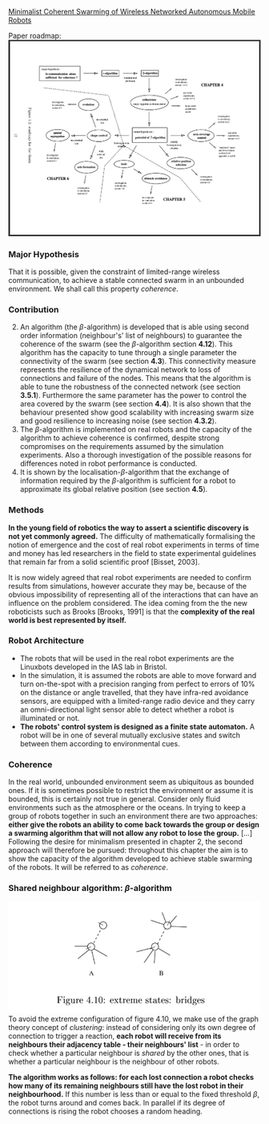 [Minimalist Coherent Swarming of Wireless Networked Autonomous Mobile Robots](../Relevant%20Papers/Minimalist%20Coherent%20Swarming%20of%20Wireless%20Networked%20Autonomous%20Mobile%20Robots.pdf)

Paper roadmap:
![](../Images/paper_roadmap.png)

### Major Hypothesis
That it is possible, given the constraint of limited-range wireless communication, to achieve a stable connected swarm in an unbounded environment. We shall call this property *coherence*.

### Contribution
2. An algorithm (the $\beta$-algorithm) is developed that is able using second order information (neighbour's' list of neighbours) to guarantee the coherence of the swarm (see the $\beta$-algorithm section **4.12**). This algorithm has the capacity to tune through a single parameter the connectivity of the swarm (see section **4.3**). This connectivity measure represents the resilience of the dynamical network to loss of connections and failure of the nodes. This means that the algorithm is able to tune the robustness of the connected network (see section **3.5.1**). Furthermore the same parameter has the power to control the area covered by the swarm (see section **4.4**). It is also shown that the behaviour presented show good scalability with increasing swarm size and good resilience to increasing noise (see section **4.3.2**).
4. The $\beta$-algorithm is implemented on real robots and the capacity of the algorithm to achieve coherence is confirmed, despite strong compromises on the requirements assumed by the simulation experiments. Also a thorough investigation of the possible reasons for differences noted in robot performance is conducted.
5. It is shown by the localisation-$\beta$-algorithm that the exchange of information required by the $\beta$-algorithm is sufficient for a robot to approximate its global relative position (see section **4.5**).

### Methods
**In the young field of robotics the way to assert a scientific discovery is not yet commonly agreed.** The difficulty of mathematically formalising the notion of emergence and the cost of real robot experiments in terms of time and money has led researchers in the field to state experimental guidelines that remain far from a solid scientific proof [Bisset, 2003].

It is now widely agreed that real robot experiments are needed to confirm results from simulations, however accurate they may be, because of the obvious impossibility of representing all of the interactions that can have an influence on the problem considered. The idea coming from the the new roboticists such as Brooks [Brooks, 1991] is that the **complexity of the real world is best represented by itself.**

### Robot Architecture
- The robots that will be used in the real robot experiments are the Linuxbots developed in the IAS lab in Bristol.
- In the simulation, it is assumed the robots are able to move forward and turn on-the-spot with a precision ranging from perfect to errors of 10% on the distance or angle travelled, that they have infra-red avoidance sensors, are equipped with a limited-range radio device and they carry an omni-directional light sensor able to detect whether a robot is illuminated or not.
- **The robots' control system is designed as a finite state automaton.** A robot will be in one of several mutually exclusive states and switch between them according to environmental cues.

### Coherence
In the real world, unbounded environment seem as ubiquitous as bounded ones. If it is sometimes possible to restrict the environment or assume it is bounded, this is certainly not true in general. Consider only fluid environments such as the atmosphere or the oceans. In trying to keep a group of robots together in such an environment there are two approaches: **either give the robots an ability to come back towards the group or design a swarming algorithm that will not allow any robot to lose the group.** [...] Following the desire for minimalism presented in chapter 2, the second approach will therefore be pursued: throughout this chapter the aim is to show the capacity of the algorithm developed to achieve stable swarming of the robots. It will be referred to as *coherence*. 

### Shared neighbour algorithm: $\beta$-algorithm
![](../Images/bridges.png)
To avoid the extreme configuration of figure 4.10, we make use of the graph theory concept of *clustering*: instead of considering only its own degree of connection to trigger a reaction, **each robot will receive from its neighbours their adjacency table - their neighbours' list** - in order to check whether a particular neighbour is *shared* by the other ones, that is whether a particular neighbour is the neighbour of other robots.

**The algorithm works as follows: for each lost connection a robot checks how many of its remaining neighbours still have the lost robot in their neighbourhood.** If this number is less than or equal to the fixed threshold $\beta$, the robot turns around and comes back. In parallel if its degree of connections is rising the robot chooses a random heading.